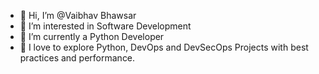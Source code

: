 - 👋 Hi, I’m @Vaibhav Bhawsar
- 👀 I’m interested in Software Development
- 🌱 I’m currently a Python Developer
- 💞️ I love to explore Python, DevOps and DevSecOps Projects with best practices and performance. 


<!---
vaibhavbhwsr/vaibhavbhwsr is a ✨ special ✨ repository because its `README.md` (this file) appears on your GitHub profile.
You can click the Preview link to take a look at your changes.
--->
